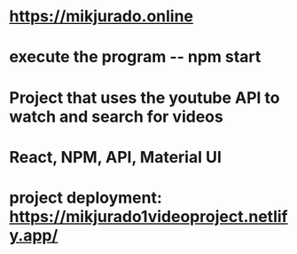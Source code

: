 # https://mikjurado.online

# execute the program -- npm start

# Project that uses the youtube API to watch and search for videos

# React, NPM, API, Material UI

# project deployment: https://mikjurado1videoproject.netlify.app/
